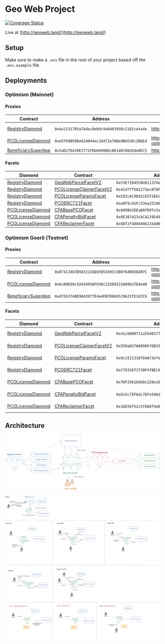# Geo Web Project

[![Coverage Status](https://coveralls.io/repos/github/Geo-Web-Project/core-contracts/badge.svg?branch=main)](https://coveralls.io/github/Geo-Web-Project/core-contracts?branch=main)

Live at [http://geoweb.land/](http://geoweb.land/)

## Setup

Make sure to make a `.env` file in the root of your project based off the `.env.example` file.

## Deployments

### Optimism (Mainnet)

#### Proxies

| Contract                                                               | Address                                      | Etherscan                                                                               | Louper                                                                                 |
| ---------------------------------------------------------------------- | -------------------------------------------- | --------------------------------------------------------------------------------------- | -------------------------------------------------------------------------------------- |
| [RegistryDiamond](./contracts/registry)                                | `0xba1231785a7b4ac0e8dc9a0403938c2182ce4a4e` | https://optimistic.etherscan.io//address/0xba1231785a7b4ac0e8dc9a0403938c2182ce4a4e     | https://louper.dev/diamond/0xba1231785a7b4ac0e8dc9a0403938c2182ce4a4e?network=optimism |
| [PCOLicenseDiamond](./contracts/pco-license)                           | `0xe5769B506e624044ac2d472e76BedBA53Dc2BbEd` | https://goerli-optimism.etherscan.io/address/0xe5769B506e624044ac2d472e76BedBA53Dc2BbEd | https://louper.dev/diamond/0xe5769B506e624044ac2d472e76BedBA53Dc2BbEd?network=optimism |
| [BeneficiarySuperApp](./contracts/beneficiary/BeneficiarySuperApp.sol) | `0x5aD276439E3772FDb6696B6cB61401902D4e8b72` | https://optimistic.etherscan.io/address/0x5aD276439E3772FDb6696B6cB61401902D4e8b72      |                                                                                        |

#### Facets

| Diamond                                      | Contract                                                                           | Address                                      | Etherscan                                                                           |
| -------------------------------------------- | ---------------------------------------------------------------------------------- | -------------------------------------------- | ----------------------------------------------------------------------------------- |
| [RegistryDiamond](./contracts/registry)      | [GeoWebParcelFacetV2](./contracts/registry/facets/GeoWebParcelFacet.sol)           | `0x53E71045CB4611374e3B28C1A996d25A4397FE45` | https://optimistic.etherscan.io//address/0x53E71045CB4611374e3B28C1A996d25A4397FE45 |
| [RegistryDiamond](./contracts/registry)      | [PCOLicenseClaimerFacetV2](./contracts/registry/facets/PCOLicenseClaimerFacet.sol) | `0x41d77f5A2173ec878F33d88DC5D369f2f29d4954` | https://optimistic.etherscan.io//address/0x41d77f5A2173ec878F33d88DC5D369f2f29d4954 |
| [RegistryDiamond](./contracts/registry)      | [PCOLicenseParamsFacet](./contracts/registry/facets/PCOLicenseParamsFacet.sol)     | `0xCD3cAC9Dd1CE5f2E6cBff6De7a5f4cCB6f8207dd` | https://optimistic.etherscan.io//address/0xCD3cAC9Dd1CE5f2E6cBff6De7a5f4cCB6f8207dd |
| [RegistryDiamond](./contracts/registry)      | [PCOERC721Facet](./contracts/registry/facets/PCOERC721Facet.sol)                   | `0xe8F5c41Fc53ea331A68E45Cdb0ee2f8849EDcaA0` | https://optimistic.etherscan.io//address/0xe8F5c41Fc53ea331A68E45Cdb0ee2f8849EDcaA0 |
| [PCOLicenseDiamond](./contracts/pco-license) | [CFABasePCOFacet](./contracts/pco-license/facets/CFABasePCOFacet.sol)              | `0x845B42DEaB9f007c5a7429606CD01596ead9f77B` | https://optimistic.etherscan.io//address/0x845B42DEaB9f007c5a7429606CD01596ead9f77B |
| [PCOLicenseDiamond](./contracts/pco-license) | [CFAPenaltyBidFacet](./contracts/pco-license/facets/CFAPenaltyBidFacet.sol)        | `0x0E387d23cbCA12954971c44fb22C071dE382fBa6` | https://optimistic.etherscan.io//address/0x0E387d23cbCA12954971c44fb22C071dE382fBa6 |
| [PCOLicenseDiamond](./contracts/pco-license) | [CFAReclaimerFacet](./contracts/pco-license/facets/CFAReclaimerFacet.sol)          | `0x88f2f48A949b21bddB00Fe735ebba79b42f8E261` | https://optimistic.etherscan.io//address/0x88f2f48A949b21bddB00Fe735ebba79b42f8E261 |

### Optimism Goerli (Testnet)

#### Proxies

| Contract                                                               | Address                                      | Etherscan                                                                               |
| ---------------------------------------------------------------------- | -------------------------------------------- | --------------------------------------------------------------------------------------- |
| [RegistryDiamond](./contracts/registry)                                | `0x871C2467D5832226E03853b91Cd00764985EA07C` | https://goerli-optimism.etherscan.io/address/0x871C2467D5832226E03853b91Cd00764985EA07C |
| [PCOLicenseDiamond](./contracts/pco-license)                           | `0x6c09D38c9243493AFb50c22589215A09b37D4e40` | https://goerli-optimism.etherscan.io/address/0x6c09D38c9243493AFb50c22589215A09b37D4e40 |
| [BeneficiarySuperApp](./contracts/beneficiary/BeneficiarySuperApp.sol) | `0xd75b3740E90A397fE4e4FB7D666529623fE183C6` | https://goerli-optimism.etherscan.io/address/0xd75b3740E90A397fE4e4FB7D666529623fE183C6 |

#### Facets

| Diamond                                      | Contract                                                                           | Address                                      | Etherscan                                                                               |
| -------------------------------------------- | ---------------------------------------------------------------------------------- | -------------------------------------------- | --------------------------------------------------------------------------------------- |
| [RegistryDiamond](./contracts/registry)      | [GeoWebParcelFacetV2](./contracts/registry/facets/GeoWebParcelFacet.sol)           | `0x41cb0D0711a55403777b2a3f6eEEbDB8278f0525` | https://goerli-optimism.etherscan.io/address/0x41cb0D0711a55403777b2a3f6eEEbDB8278f0525 |
| [RegistryDiamond](./contracts/registry)      | [PCOLicenseClaimerFacetV2](./contracts/registry/facets/PCOLicenseClaimerFacet.sol) | `0x55Da037A08985f6B2912AEd2917EefF484a804BF` | https://goerli-optimism.etherscan.io/address/0x55Da037A08985f6B2912AEd2917EefF484a804BF |
| [RegistryDiamond](./contracts/registry)      | [PCOLicenseParamsFacet](./contracts/registry/facets/PCOLicenseParamsFacet.sol)     | `0x9cCE213107b9A73efe7f176D016D4d6f58B34804` | https://goerli-optimism.etherscan.io/address/0x9cCE213107b9A73efe7f176D016D4d6f58B34804 |
| [RegistryDiamond](./contracts/registry)      | [PCOERC721Facet](./contracts/registry/facets/PCOERC721Facet.sol)                   | `0xCfD326f3739F4fBECA31FEAd9cC2b0a442d26d57` | https://goerli-optimism.etherscan.io/address/0xCfD326f3739F4fBECA31FEAd9cC2b0a442d26d57 |
| [PCOLicenseDiamond](./contracts/pco-license) | [CFABasePCOFacet](./contracts/pco-license/facets/CFABasePCOFacet.sol)              | `0xf6F2561b8d0c220e104FFde8fa926004c1fd5Aba` | https://goerli-optimism.etherscan.io/address/0xf6F2561b8d0c220e104FFde8fa926004c1fd5Aba |
| [PCOLicenseDiamond](./contracts/pco-license) | [CFAPenaltyBidFacet](./contracts/pco-license/facets/CFAPenaltyBidFacet.sol)        | `0xbC6c7EFAdc7DFe598dc26F7DA2984607a046b11d` | https://goerli-optimism.etherscan.io/address/0xbC6c7EFAdc7DFe598dc26F7DA2984607a046b11d |
| [PCOLicenseDiamond](./contracts/pco-license) | [CFAReclaimerFacet](./contracts/pco-license/facets/CFAReclaimerFacet.sol)          | `0x16E59f52c5f688f9eBd7714e24011757112087e3` | https://goerli-optimism.etherscan.io/address/0x16E59f52c5f688f9eBd7714e24011757112087e3 |

## Architecture

![](./docs/architecture.png)

![](./docs/actions.png)
